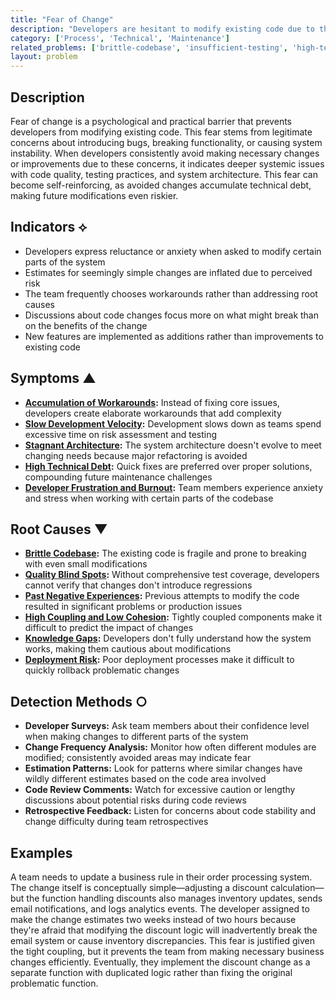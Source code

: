 ```yaml
---
title: "Fear of Change"
description: "Developers are hesitant to modify existing code due to the high risk of breaking something."
category: ['Process', 'Technical', 'Maintenance']
related_problems: ['brittle-codebase', 'insufficient-testing', 'high-technical-debt']
layout: problem
---
```


## Description

Fear of change is a psychological and practical barrier that prevents developers from modifying existing code. This fear stems from legitimate concerns about introducing bugs, breaking functionality, or causing system instability. When developers consistently avoid making necessary changes or improvements due to these concerns, it indicates deeper systemic issues with code quality, testing practices, and system architecture. This fear can become self-reinforcing, as avoided changes accumulate technical debt, making future modifications even riskier.

## Indicators ⟡
- Developers express reluctance or anxiety when asked to modify certain parts of the system
- Estimates for seemingly simple changes are inflated due to perceived risk
- The team frequently chooses workarounds rather than addressing root causes
- Discussions about code changes focus more on what might break than on the benefits of the change
- New features are implemented as additions rather than improvements to existing code

## Symptoms ▲
- **[Accumulation of Workarounds](accumulation-of-workarounds.md):** Instead of fixing core issues, developers create elaborate workarounds that add complexity
- **[Slow Development Velocity](slow-development-velocity.md):** Development slows down as teams spend excessive time on risk assessment and testing
- **[Stagnant Architecture](stagnant-architecture.md):** The system architecture doesn't evolve to meet changing needs because major refactoring is avoided
- **[High Technical Debt](high-technical-debt.md):** Quick fixes are preferred over proper solutions, compounding future maintenance challenges
- **[Developer Frustration and Burnout](developer-frustration-and-burnout.md):** Team members experience anxiety and stress when working with certain parts of the codebase

## Root Causes ▼
- **[Brittle Codebase](brittle-codebase.md):** The existing code is fragile and prone to breaking with even small modifications
- **[Quality Blind Spots](quality-blind-spots.md):** Without comprehensive test coverage, developers cannot verify that changes don't introduce regressions
- **[Past Negative Experiences](past-negative-experiences.md):** Previous attempts to modify the code resulted in significant problems or production issues
- **[High Coupling and Low Cohesion](high-coupling-low-cohesion.md):** Tightly coupled components make it difficult to predict the impact of changes
- **[Knowledge Gaps](knowledge-gaps.md):** Developers don't fully understand how the system works, making them cautious about modifications
- **[Deployment Risk](deployment-risk.md):** Poor deployment processes make it difficult to quickly rollback problematic changes

## Detection Methods ○
- **Developer Surveys:** Ask team members about their confidence level when making changes to different parts of the system
- **Change Frequency Analysis:** Monitor how often different modules are modified; consistently avoided areas may indicate fear
- **Estimation Patterns:** Look for patterns where similar changes have wildly different estimates based on the code area involved
- **Code Review Comments:** Watch for excessive caution or lengthy discussions about potential risks during code reviews
- **Retrospective Feedback:** Listen for concerns about code stability and change difficulty during team retrospectives

## Examples

A team needs to update a business rule in their order processing system. The change itself is conceptually simple—adjusting a discount calculation—but the function handling discounts also manages inventory updates, sends email notifications, and logs analytics events. The developer assigned to make the change estimates two weeks instead of two hours because they're afraid that modifying the discount logic will inadvertently break the email system or cause inventory discrepancies. This fear is justified given the tight coupling, but it prevents the team from making necessary business changes efficiently. Eventually, they implement the discount change as a separate function with duplicated logic rather than fixing the original problematic function.